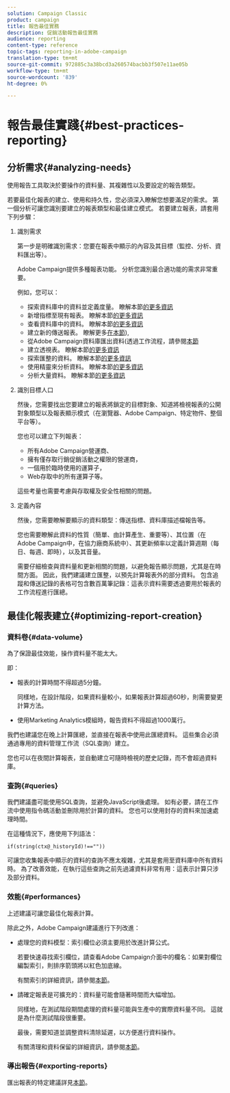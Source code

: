 ```yaml
---
solution: Campaign Classic
product: campaign
title: 報告最佳實務
description: 促銷活動報告最佳實務
audience: reporting
content-type: reference
topic-tags: reporting-in-adobe-campaign
translation-type: tm+mt
source-git-commit: 972885c3a38bcd3a260574bacbb3f507e11ae05b
workflow-type: tm+mt
source-wordcount: '839'
ht-degree: 0%

---
```



# 報告最佳實踐{#best-practices-reporting}

## 分析需求{#analyzing-needs}

使用報告工具取決於要操作的資料量、其複雜性以及要設定的報告類型。

若要最佳化報表的建立、使用和持久性，您必須深入瞭解您想要滿足的需求。 第一個分析可讓您識別要建立的報表類型和最佳建立模式。 若要建立報表，請套用下列步驟：

1. 識別需求

   第一步是明確識別需求：您要在報表中顯示的內容及其目標（監控、分析、資料匯出等）。

   Adobe Campaign提供多種報表功能。 分析您識別最合適功能的需求非常重要。

   例如，您可以：

   * 探索資料庫中的資料並定義度量。 瞭解本節[的更多資訊](../../reporting/using/about-cubes.md)
   * 新增指標至現有報表。 瞭解本節[的更多資訊](../../reporting/using/about-reports-creation-in-campaign.md)
   * 查看資料庫中的資料。 瞭解本節[的更多資訊](../../reporting/using/about-descriptive-analysis.md)
   * 建立新的傳送報表。 瞭解更多[在本節](../../reporting/using/about-reports-creation-in-campaign.md)),
   * 從Adobe Campaign資料庫匯出資料(透過工作流程，請參閱[本節](../../workflow/using/about-workflows.md)
   * 建立透視表。 瞭解本節[的更多資訊](../../reporting/using/creating-a-table.md#creating-a-breakdown-or-pivot-table)
   * 探索匯整的資料。 瞭解本節[的更多資訊](../../reporting/using/about-cubes.md)
   * 使用精靈來分析資料。 瞭解本節[的更多資訊](../../reporting/using/about-descriptive-analysis.md)
   * 分析大量資料。 瞭解本節[的更多資訊](../../reporting/using/about-reports-creation-in-campaign.md)

1. 識別目標人口

   然後，您需要找出您要建立的報表將鎖定的目標對象、知道將檢視報表的公開對象類型以及報表顯示模式（在瀏覽器、Adobe Campaign、特定物件、整個平台等）。

   您也可以建立下列報表：

   * 所有Adobe Campaign營運商、
   * 擁有僅存取行銷促銷活動之權限的營運商，
   * 一個用於臨時使用的運算子，
   * Web存取中的所有運算子等。

   這些考量也需要考慮與存取權及安全性相關的問題。

1. 定義內容

   然後，您需要瞭解要顯示的資料類型：傳送指標、資料庫描述檔報告等。

   您也需要瞭解此資料的性質（簡單、由計算產生、重要等）、其位置（在Adobe Campaign中，在協力廠商系統中）、其更新頻率以定義計算週期（每日、每週、即時），以及其音量。

   需要仔細檢查與資料量和更新相關的問題，以避免報告顯示問題，尤其是在時間方面。 因此，我們建議建立匯整，以預先計算報表外的部分資料。 包含追蹤和傳送記錄的表格可包含數百萬筆記錄：這表示資料需要透過要用於報表的工作流程進行匯總。

## 最佳化報表建立{#optimizing-report-creation}

### 資料卷{#data-volume}

為了保證最佳效能，操作資料量不能太大。

即：

* 報表的計算時間不得超過5分鐘。

   同樣地，在設計階段，如果資料量較小，如果報表計算超過60秒，則需要變更計算方法。

* 使用Marketing Analytics模組時，報告資料不得超過1000萬行。

我們也建議您在晚上計算匯總，並直接在報表中使用此匯總資料。 這些集合必須通過專用的資料管理工作流（SQL查詢）建立。

您也可以在夜間計算報表，並自動建立可隨時檢視的歷史記錄，而不會超過資料庫。

### 查詢{#queries}

我們建議盡可能使用SQL查詢，並避免JavaScript後處理。 如有必要，請在工作流中使用指令碼活動並刪除用於計算的資料。 您也可以使用封存的資料來加速處理時間。

在這種情況下，應使用下列語法：

```
if(string(ctx@_historyId)!==""))
```

可讓您收集報表中顯示的資料的查詢不應太複雜，尤其是套用至資料庫中所有資料時。 為了改善效能，在執行這些查詢之前先過濾資料非常有用：這表示計算只涉及部分資料。

### 效能{#performances}

上述建議可讓您最佳化報表計算。

除此之外，Adobe Campaign建議進行下列改進：

* 處理您的資料模型：索引欄位必須主要用於改進計算公式。

   若要快速尋找索引欄位，請查看Adobe Campaign介面中的欄名：如果對欄位編製索引，則排序箭頭將以紅色加底線。

   有關索引的詳細資訊，請參閱[本節](../../configuration/using/data-model-best-practices.md#indexes)。

* 請確定報表是可擴充的：資料量可能會隨著時間而大幅增加。

   同樣地，在測試階段期間處理的資料量可能與生產中的實際資料量不同。 這就是為什麼測試階段很重要。

   最後，需要知道並調整資料清除延遲，以方便進行資料操作。

   有關清理和資料保留的詳細資訊，請參閱[本節](../../configuration/using/data-model-best-practices.md#data-retention)。

### 導出報告{#exporting-reports}

匯出報表的特定建議詳見[本節](../../reporting/using/actions-on-reports.md#exporting-a-report)。
